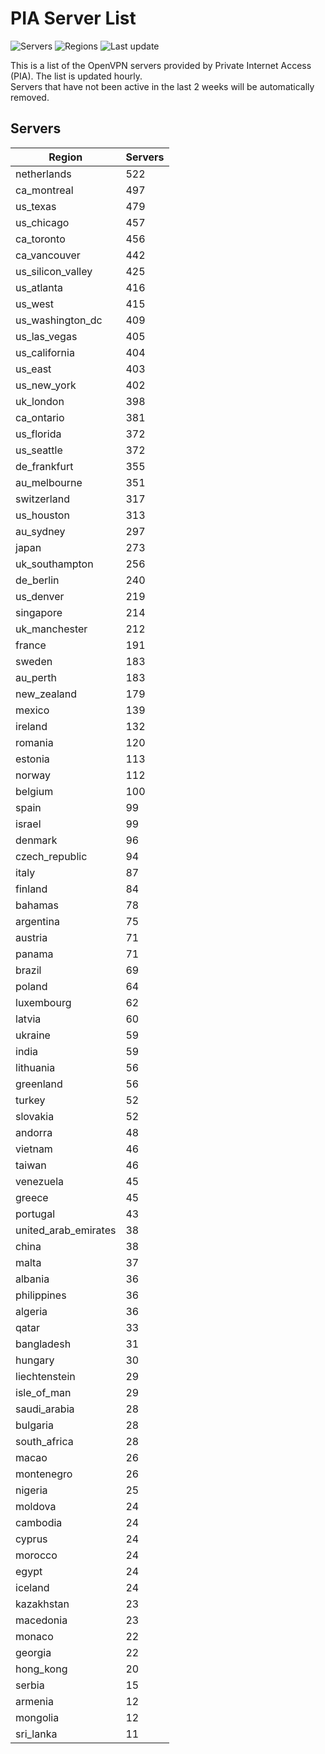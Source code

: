 # PIA Server List

![Servers](https://img.shields.io/badge/servers-14,708-blue)
![Regions](https://img.shields.io/badge/regions-97-blue)
![Last update](https://img.shields.io/badge/last_updated-Tue_Jul_02_20:16:07_UTC_2024-blue)

This is a list of the OpenVPN servers provided by Private Internet Access (PIA). The list is updated hourly. </br>
Servers that have not been active in the last 2 weeks will be automatically removed.

## Servers
| Region               | Servers |
|----------------------|---------|
| netherlands | 522 |
| ca_montreal | 497 |
| us_texas | 479 |
| us_chicago | 457 |
| ca_toronto | 456 |
| ca_vancouver | 442 |
| us_silicon_valley | 425 |
| us_atlanta | 416 |
| us_west | 415 |
| us_washington_dc | 409 |
| us_las_vegas | 405 |
| us_california | 404 |
| us_east | 403 |
| us_new_york | 402 |
| uk_london | 398 |
| ca_ontario | 381 |
| us_florida | 372 |
| us_seattle | 372 |
| de_frankfurt | 355 |
| au_melbourne | 351 |
| switzerland | 317 |
| us_houston | 313 |
| au_sydney | 297 |
| japan | 273 |
| uk_southampton | 256 |
| de_berlin | 240 |
| us_denver | 219 |
| singapore | 214 |
| uk_manchester | 212 |
| france | 191 |
| sweden | 183 |
| au_perth | 183 |
| new_zealand | 179 |
| mexico | 139 |
| ireland | 132 |
| romania | 120 |
| estonia | 113 |
| norway | 112 |
| belgium | 100 |
| spain | 99 |
| israel | 99 |
| denmark | 96 |
| czech_republic | 94 |
| italy | 87 |
| finland | 84 |
| bahamas | 78 |
| argentina | 75 |
| austria | 71 |
| panama | 71 |
| brazil | 69 |
| poland | 64 |
| luxembourg | 62 |
| latvia | 60 |
| ukraine | 59 |
| india | 59 |
| lithuania | 56 |
| greenland | 56 |
| turkey | 52 |
| slovakia | 52 |
| andorra | 48 |
| vietnam | 46 |
| taiwan | 46 |
| venezuela | 45 |
| greece | 45 |
| portugal | 43 |
| united_arab_emirates | 38 |
| china | 38 |
| malta | 37 |
| albania | 36 |
| philippines | 36 |
| algeria | 36 |
| qatar | 33 |
| bangladesh | 31 |
| hungary | 30 |
| liechtenstein | 29 |
| isle_of_man | 29 |
| saudi_arabia | 28 |
| bulgaria | 28 |
| south_africa | 28 |
| macao | 26 |
| montenegro | 26 |
| nigeria | 25 |
| moldova | 24 |
| cambodia | 24 |
| cyprus | 24 |
| morocco | 24 |
| egypt | 24 |
| iceland | 24 |
| kazakhstan | 23 |
| macedonia | 23 |
| monaco | 22 |
| georgia | 22 |
| hong_kong | 20 |
| serbia | 15 |
| armenia | 12 |
| mongolia | 12 |
| sri_lanka | 11 |